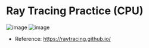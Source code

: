 # Ray Tracing Practice (CPU)
![image](https://github.com/Windowline/RayTracing-Practice/assets/17508384/cca973b3-c5ed-4173-b422-f10521066b20)
![image](https://github.com/user-attachments/assets/ef048d30-cabd-4e2d-a0df-6c0ea5e2a5ca)



- Reference: https://raytracing.github.io/

